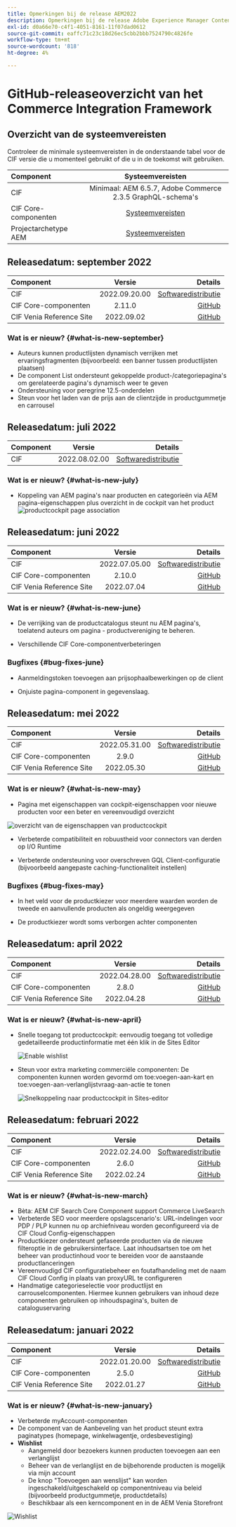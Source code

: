 ```yaml
---
title: Opmerkingen bij de release AEM2022
description: Opmerkingen bij de release Adobe Experience Manager Content and Commerce 2022.
exl-id: d0a66e70-c4f1-4051-8161-11f07dad0612
source-git-commit: eaffc71c23c18d26ec5cbb2bbb7524790c4826fe
workflow-type: tm+mt
source-wordcount: '818'
ht-degree: 4%

---
```


# GitHub-releaseoverzicht van het Commerce Integration Framework

## Overzicht van de systeemvereisten

Controleer de minimale systeemvereisten in de onderstaande tabel voor de CIF versie die u momenteel gebruikt of die u in de toekomst wilt gebruiken.

| Component | Systeemvereisten |
|:-------|:-----:|
| CIF | Minimaal: AEM 6.5.7, Adobe Commerce 2.3.5 GraphQL-schema&#39;s |
| CIF Core-componenten | [Systeemvereisten](https://github.com/adobe/aem-core-cif-components/blob/master/VERSIONS.md) |
| Projectarchetype AEM | [Systeemvereisten](https://github.com/adobe/aem-project-archetype/blob/master/VERSIONS.md) |

## Releasedatum: september 2022

| Component | Versie | Details |
|:-------|:-----:|---------------------:|
| CIF | 2022.09.20.00 | [Softwaredistributie](https://experience.adobe.com/#/downloads/content/software-distribution/en/aem.html?package=%2Fcontent%2Fsoftware-distribution%2Fen%2Fdetails.html%2Fcontent%2Fdam%2Faem%2Fpublic%2Faem-commerce-addon-65-2022.09.20.00.zip) |
| CIF Core-componenten | 2.11.0 | [GitHub](https://github.com/adobe/aem-core-cif-components/releases/tag/core-cif-components-reactor-2.11.0) |
| CIF Venia Reference Site | 2022.09.02 | [GitHub](https://github.com/adobe/aem-cif-guides-venia/releases/tag/venia-2022.09.02) |

### Wat is er nieuw? {#what-is-new-september}

* Auteurs kunnen productlijsten dynamisch verrijken met ervaringsfragmenten (bijvoorbeeld: een banner tussen productlijsten plaatsen)
* De component List ondersteunt gekoppelde product-/categoriepagina&#39;s om gerelateerde pagina&#39;s dynamisch weer te geven
* Ondersteuning voor peregrine 12.5-onderdelen
* Steun voor het laden van de prijs aan de clientzijde in productgummetje en carrousel

## Releasedatum: juli 2022

| Component | Versie | Details |
|:-------|:-----:|---------------------:|
| CIF | 2022.08.02.00 | [Softwaredistributie](https://experience.adobe.com/#/downloads/content/software-distribution/en/aem.html?package=%2Fcontent%2Fsoftware-distribution%2Fen%2Fdetails.html%2Fcontent%2Fdam%2Faem%2Fpublic%2Faem-commerce-addon-65-2022.08.02.00.zip) |

### Wat is er nieuw? {#what-is-new-july}

* Koppeling van AEM pagina&#39;s naar producten en categorieën via AEM pagina-eigenschappen plus overzicht in de cockpit van het product
  ![productcockpit page association](/help/assets/CIF/product_cockpit_page_association.png)

## Releasedatum: juni 2022

| Component | Versie | Details |
|:-------|:-----:|---------------------:|
| CIF | 2022.07.05.00 | [Softwaredistributie](https://experience.adobe.com/#/downloads/content/software-distribution/en/aem.html?package=%2Fcontent%2Fsoftware-distribution%2Fen%2Fdetails.html%2Fcontent%2Fdam%2Faem%2Fpublic%2Faem-commerce-addon-65-2022.07.05.00.zip) |
| CIF Core-componenten | 2.10.0 | [GitHub](https://github.com/adobe/aem-core-cif-components/releases/tag/core-cif-components-reactor-2.10.0) |
| CIF Venia Reference Site | 2022.07.04 | [GitHub](https://github.com/adobe/aem-cif-guides-venia/releases/tag/venia-2022.07.04) |

### Wat is er nieuw? {#what-is-new-june}

* De verrijking van de productcatalogus steunt nu AEM pagina&#39;s, toelatend auteurs om pagina - productvereniging te beheren.

* Verschillende CIF Core-componentverbeteringen

### Bugfixes {#bug-fixes-june}

* Aanmeldingstoken toevoegen aan prijsophaalbewerkingen op de client

* Onjuiste pagina-component in gegevenslaag.

## Releasedatum: mei 2022

| Component | Versie | Details |
|:-------|:-----:|---------------------:|
| CIF | 2022.05.31.00 | [Softwaredistributie](https://experience.adobe.com/#/downloads/content/software-distribution/en/aem.html?package=%2Fcontent%2Fsoftware-distribution%2Fen%2Fdetails.html%2Fcontent%2Fdam%2Faem%2Fpublic%2Faem-commerce-addon-65-2022.05.31.00.zip) |
| CIF Core-componenten | 2.9.0 | [GitHub](https://github.com/adobe/aem-core-cif-components/releases/tag/core-cif-components-reactor-2.9.0) |
| CIF Venia Reference Site | 2022.05.30 | [GitHub](https://github.com/adobe/aem-cif-guides-venia/releases/tag/venia-2022.05.30) |

### Wat is er nieuw? {#what-is-new-may}

* Pagina met eigenschappen van cockpit-eigenschappen voor nieuwe producten voor een beter en vereenvoudigd overzicht

![overzicht van de eigenschappen van productcockpit](/help/assets/CIF/product_cockpit_properties_overview.png)

* Verbeterde compatibiliteit en robuustheid voor connectors van derden op I/O Runtime

* Verbeterde ondersteuning voor overschreven GQL Client-configuratie (bijvoorbeeld aangepaste caching-functionaliteit instellen)

### Bugfixes {#bug-fixes-may}

* In het veld voor de productkiezer voor meerdere waarden worden de tweede en aanvullende producten als ongeldig weergegeven

* De productkiezer wordt soms verborgen achter componenten

## Releasedatum: april 2022

| Component | Versie | Details |
|:-------|:-----:|---------------------:|
| CIF | 2022.04.28.00 | [Softwaredistributie](https://experience.adobe.com/#/downloads/content/software-distribution/en/aem.html?package=%2Fcontent%2Fsoftware-distribution%2Fen%2Fdetails.html%2Fcontent%2Fdam%2Faem%2Fpublic%2Faem-commerce-addon-65-2022.04.28.00.zip) |
| CIF Core-componenten | 2.8.0 | [GitHub](https://github.com/adobe/aem-core-cif-components/releases/tag/core-cif-components-reactor-2.8.0) |
| CIF Venia Reference Site | 2022.04.28 | [GitHub](https://github.com/adobe/aem-cif-guides-venia/releases/tag/venia-2022.04.28) |

### Wat is er nieuw? {#what-is-new-april}

* Snelle toegang tot productcockpit: eenvoudig toegang tot volledige gedetailleerde productinformatie met één klik in de Sites Editor

  ![Enable wishlist](/help/assets/CIF/enable-wishlist.png)

* Steun voor extra marketing commerciële componenten: De componenten kunnen worden gevormd om toe:voegen-aan-kart en toe:voegen-aan-verlanglijstvraag-aan-actie te tonen

  ![Snelkoppeling naar productcockpit in Sites-editor](/help/assets/CIF/sites-editor-shortcut-to-cockpit.png)

## Releasedatum: februari 2022

| Component | Versie | Details |
|:-------|:-----:|---------------------:|
| CIF | 2022.02.24.00 | [Softwaredistributie](https://experience.adobe.com/#/downloads/content/software-distribution/en/aem.html?package=%2Fcontent%2Fsoftware-distribution%2Fen%2Fdetails.html%2Fcontent%2Fdam%2Faem%2Fpublic%2Faem-commerce-addon-65-2022.02.24.00.zip) |
| CIF Core-componenten | 2.6.0 | [GitHub](https://github.com/adobe/aem-core-cif-components/releases/tag/core-cif-components-reactor-2.6.0) |
| CIF Venia Reference Site | 2022.02.24 | [GitHub](https://github.com/adobe/aem-cif-guides-venia/releases/tag/venia-2022.02.24) |

### Wat is er nieuw? {#what-is-new-march}

* Bèta: AEM CIF Search Core Component support Commerce LiveSearch
* Verbeterde SEO voor meerdere opslagscenario&#39;s: URL-indelingen voor PDP / PLP kunnen nu op archiefniveau worden geconfigureerd via de CIF Cloud Config-eigenschappen
* Productkiezer ondersteunt gefaseerde producten via de nieuwe filteroptie in de gebruikersinterface. Laat inhoudsartsen toe om het beheer van productinhoud voor te bereiden voor de aanstaande productlanceringen
* Vereenvoudigd CIF configuratiebeheer en foutafhandeling met de naam CIF Cloud Config in plaats van proxyURL te configureren
* Handmatige categorieselectie voor productlijst en carrouselcomponenten. Hiermee kunnen gebruikers van inhoud deze componenten gebruiken op inhoudspagina&#39;s, buiten de cataloguservaring

## Releasedatum: januari 2022

| Component | Versie | Details |
|:-------|:-----:|---------------------:|
| CIF | 2022.01.20.00 | [Softwaredistributie](https://experience.adobe.com/#/downloads/content/software-distribution/en/aem.html?package=%2Fcontent%2Fsoftware-distribution%2Fen%2Fdetails.html%2Fcontent%2Fdam%2Faem%2Fpublic%2Faem-commerce-addon-65-2022.01.20.00.zip) |
| CIF Core-componenten | 2.5.0 | [GitHub](https://github.com/adobe/aem-core-cif-components/releases/tag/core-cif-components-reactor-2.5.0) |
| CIF Venia Reference Site | 2022.01.27 | [GitHub](https://github.com/adobe/aem-cif-guides-venia/releases/tag/venia-2022.01.27) |

### Wat is er nieuw? {#what-is-new-january}

* Verbeterde myAccount-componenten
* De component van de Aanbeveling van het product steunt extra paginatypes (homepage, winkelwagentje, ordesbevestiging)
* **Wishlist**
   * Aangemeld door bezoekers kunnen producten toevoegen aan een verlanglijst
   * Beheer van de verlanglijst en de bijbehorende producten is mogelijk via mijn account
   * De knop &quot;Toevoegen aan wenslijst&quot; kan worden ingeschakeld/uitgeschakeld op componentniveau via beleid (bijvoorbeeld productgummetje, productdetails)
   * Beschikbaar als een kerncomponent en in de AEM Venia Storefront

![Wishlist](/help/assets/CIF/wishlist.png)
